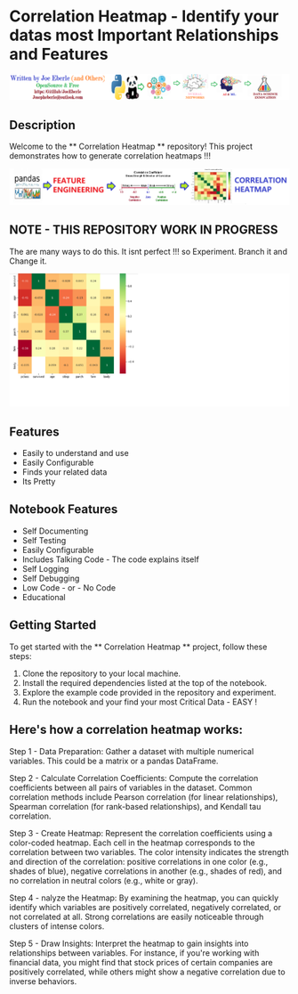 # Correlation Heatmap  - Identify your datas most Important Relationships and Features  

![Code Logo](joe_logo.png)

## Description

Welcome to the ** Correlation Heatmap ** repository! This project demonstrates how to generate correlation heatmaps !!!   

![Code Logo](correlation_heatmap.png)

## NOTE - THIS REPOSITORY WORK IN PROGRESS 

The are many ways to do this. It isnt perfect !!! so Experiment. Branch it and Change it. 

![Code Logo](correlation_heatmap_example.png)

## Features

- Easily to understand and use  
- Easily Configurable 
- Finds your related data
- Its Pretty 


## Notebook Features

- Self Documenting 
- Self Testing 
- Easily Configurable
- Includes Talking Code - The code explains itself
- Self Logging 
- Self Debugging 
- Low Code - or - No Code
- Educational 

## Getting Started

To get started with the ** Correlation Heatmap ** project, follow these steps:

1. Clone the repository to your local machine.
2. Install the required dependencies listed at the top of the notebook.
3. Explore the example code provided in the repository and experiment.
4. Run the notebook and your find your most Critical Data - EASY !

## Here's how a correlation heatmap works:

Step 1 - Data Preparation: Gather a dataset with multiple numerical variables. This could be a matrix or a pandas DataFrame.

Step 2 - Calculate Correlation Coefficients: Compute the correlation coefficients between all pairs of variables in the dataset. Common correlation methods include Pearson correlation (for linear relationships), Spearman correlation (for rank-based relationships), and Kendall tau correlation.

Step 3 - Create Heatmap: Represent the correlation coefficients using a color-coded heatmap. Each cell in the heatmap corresponds to the correlation between two variables. The color intensity indicates the strength and direction of the correlation: positive correlations in one color (e.g., shades of blue), negative correlations in another (e.g., shades of red), and no correlation in neutral colors (e.g., white or gray).

Step 4 - nalyze the Heatmap: By examining the heatmap, you can quickly identify which variables are positively correlated, negatively correlated, or not correlated at all. Strong correlations are easily noticeable through clusters of intense colors.


Step 5 - Draw Insights: Interpret the heatmap to gain insights into relationships between variables. For instance, if you're working with financial data, you might find that stock prices of certain companies are positively correlated, while others might show a negative correlation due to inverse behaviors. 






